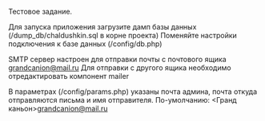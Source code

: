 Тестовое задание.

Для запуска приложения загрузите дамп базы данных (/dump_db/chaldushkin.sql в корне проекта)
Поменяйте настройки подключения к базе данных (/config/db.php) 

SMTP сервер настроен для отправки почты с почтового ящика grandcanion@mail.ru
Для отправки с другого ящика необходимо отредактировать компонент mailer

В параметрах (/config/params.php) указаны почта админа, почта откуда отправляются письма
и имя отправителя. По-умолчанию: <Гранд каньон>grandcanion@mail.ru


